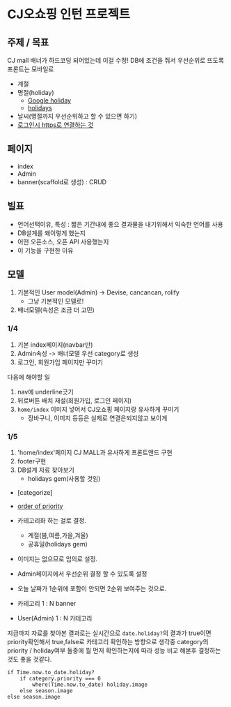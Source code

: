# CJ오쇼핑 인턴 프로젝트

## 주제 / 목표
CJ mall 배너가 하드코딩 되어있는데 이걸 수정!
DB에 조건을 줘서 우선순위로 뜨도록
프론트는 모바일로

- 계절
- 명절(holiday)
	- [Google holiday](https://github.com/sue445/google_holiday_calendar)
	- [ holidays ](https://github.com/holidays/holidays)
- 날씨(명절까지 우선순위하고 할 수 있으면 하기)
- [로그인시 https로 연결하는 것](https://github.com/plataformatec/devise/wiki/How-To:-Use-SSL-(HTTPS))

## 페이지
- index
- Admin
- banner(scaffold로 생성) : CRUD

## 빌표
- 언어선택이유, 특성 : 짧은 기간내에 좋으 결과물을 내기위해서 익숙한 언어를 사용
- DB설계를 왜이렇게 했는지
- 어떤 오픈소스, 오픈 API 사용했는지
- 이 기능을 구현한 이유


## 모델

1. 기본적인 User model(Admin) -> Devise, cancancan, rolify
	- 그냥 기본적인 모델로!
2. 배너모델(속성은 조금 더 고민)


### 1/4
1. 기본 index페이지(navbar만)
2. Admin속성 -> 배너모델 우선 category로 생성
3. 로그인, 회원가입 페이지만 꾸미기

다음에 해야할 일
1. nav에 underline긋기
2. 뒤로버튼 배치 재설(회원가입, 로그인 페이지)
3. `home/index` 이미지 넣어서 CJ오쇼핑 페이지랑 유사하게 꾸미기
	- 장바구니, 이미지 등등은 실제로 연결은되지않고 보이게

### 1/5
1. 'home/index'페이지 CJ MALL과 유사하게 프론트앤드 구현
2. footer구현
3. DB설계 자료 찾아보기
	- holidays gem(사용할 것임)

- [categorize]
- [order of priority](https://stackoverflow.com/questions/29775500/rails-order-on-columns-values-priority-column)

- 카테고리화 하는 걸로 결정.
	- 계절(봄,여름,가을,겨울)
	- 공휴일(holidays gem)
- 이미지는 없으므로 임의로 설정.
- Admin페이지에서 우선순위 결정 할 수 있도록 설정
- 오늘 날짜가 1순위에 포함이 안되면 2순위 보여주는 것으로.

- 카테고리 1 : N banner
- User(Admin) 1 : N 카테고리

지금까지 자료를 찾아본 결과로는 실시간으로 `date.holiday?`의 결과가 true이면 priority확인해서 true,false로 카테고리 확인하는 방향으로 생각중
category의 priority / holiday여부 둘중에 뭘 먼저 확인하는지에 따라 성능 비교 해본후 결정하는 것도 좋을 것같다.
```
if Time.now.to_date.holiday?
	if category.priority === 0
		where(Time.now.to_date) holiday.image
	else season.image
else season.image
```